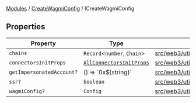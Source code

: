 [Modules](../../README.md) / [CreateWagmiConfig](../README.md) / ICreateWagmiConfig

## Properties

| Property | Type | Defined in |
| ------ | ------ | ------ |
| `chains` | `Record`\<`number`, `Chain`\> | [src/web3/utils/createWagmiConfig.ts:14](https://github.com/bgd-labs/fe-shared/blob/09fc11c58abae5aa2af4d8b6d7c2f384460843a4/src/web3/utils/createWagmiConfig.ts#L14) |
| `connectorsInitProps` | [`AllConnectorsInitProps`](../../Wallets/ConnectorsInitialize/type-aliases/AllConnectorsInitProps.md) | [src/web3/utils/createWagmiConfig.ts:15](https://github.com/bgd-labs/fe-shared/blob/09fc11c58abae5aa2af4d8b6d7c2f384460843a4/src/web3/utils/createWagmiConfig.ts#L15) |
| `getImpersonatedAccount?` | () => \`0x$\{string\}\` | [src/web3/utils/createWagmiConfig.ts:17](https://github.com/bgd-labs/fe-shared/blob/09fc11c58abae5aa2af4d8b6d7c2f384460843a4/src/web3/utils/createWagmiConfig.ts#L17) |
| `ssr?` | `boolean` | [src/web3/utils/createWagmiConfig.ts:18](https://github.com/bgd-labs/fe-shared/blob/09fc11c58abae5aa2af4d8b6d7c2f384460843a4/src/web3/utils/createWagmiConfig.ts#L18) |
| `wagmiConfig?` | `Config` | [src/web3/utils/createWagmiConfig.ts:16](https://github.com/bgd-labs/fe-shared/blob/09fc11c58abae5aa2af4d8b6d7c2f384460843a4/src/web3/utils/createWagmiConfig.ts#L16) |
